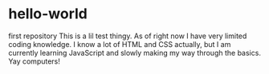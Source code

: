 # hello-world
first repository
This is a lil test thingy. As of right now I have very limited coding knowledge.  I know a lot of HTML and CSS actually, but I am currently learning JavaScript and slowly making my way through the basics.  Yay computers!
